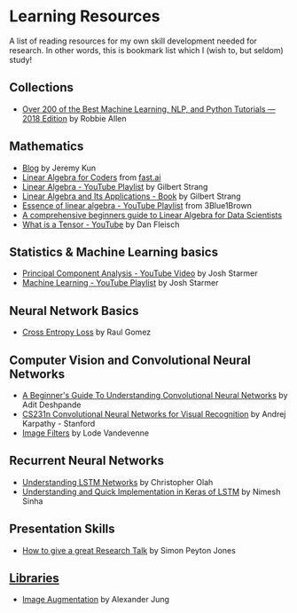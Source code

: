 # Learning Resources
A list of reading resources for my own skill development needed for research. In other words, this is bookmark list which I (wish to, but seldom) study!

## Collections
* [Over 200 of the Best Machine Learning, NLP, and Python Tutorials — 2018 Edition](bit.ly/36skFE7) by Robbie Allen

## Mathematics
* [Blog](https://jeremykun.com)  by Jeremy Kun
* [Linear Algebra for Coders](https://github.com/fastai/numerical-linear-algebra/blob/master/README.md) from [fast.ai](fast.ai)
* [Linear Algebra - YouTube Playlist](https://www.youtube.com/watch?v=ZK3O402wf1c&list=PL49CF3715CB9EF31D) by Gilbert Strang
* [Linear Algebra and Its Applications - Book](https://www.goodreads.com/book/show/179699.Linear_Algebra_and_Its_Applications) by Gilbert Strang
* [Essence of linear algebra - YouTube Playlist](https://www.youtube.com/playlist?list=PLZHQObOWTQDPD3MizzM2xVFitgF8hE_ab) from 3Blue1Brown
* [A comprehensive beginners guide to Linear Algebra for Data Scientists](https://www.analyticsvidhya.com/blog/2017/05/comprehensive-guide-to-linear-algebra/)
* [What is a Tensor - YouTube](https://www.youtube.com/watch?v=f5liqUk0ZTw) by Dan Fleisch

## Statistics & Machine Learning basics
* [Principal Component Analysis - YouTube Video](https://www.youtube.com/watch?v=FgakZw6K1QQ) by Josh Starmer
* [Machine Learning - YouTube Playlist](https://www.youtube.com/playlist?list=PLblh5JKOoLUICTaGLRoHQDuF_7q2GfuJF) by Josh Starmer

## Neural Network Basics
* [Cross Entropy Loss](https://gombru.github.io/2018/05/23/cross_entropy_loss/) by Raul Gomez

## Computer Vision and Convolutional Neural Networks
* [A Beginner's Guide To Understanding Convolutional Neural Networks](https://adeshpande3.github.io/adeshpande3.github.io/A-Beginner's-Guide-To-Understanding-Convolutional-Neural-Networks/) by Adit Deshpande
* [CS231n Convolutional Neural Networks for Visual Recognition](http://cs231n.github.io/convolutional-networks/) by Andrej Karpathy - Stanford
* [Image Filters](https://lodev.org/cgtutor/filtering.html) by Lode Vandevenne

## Recurrent Neural Networks
* [Understanding LSTM Networks](https://colah.github.io/posts/2015-08-Understanding-LSTMs/) by Christopher Olah
* [Understanding and Quick Implementation in Keras of LSTM](https://towardsdatascience.com/understanding-lstm-and-its-quick-implementation-in-keras-for-sentiment-analysis-af410fd85b47) by Nimesh Sinha

## Presentation Skills
* [How to give a great Research Talk](https://www.youtube.com/watch?v=sT_-owjKIbA) by Simon Peyton Jones


## [Libraries](https://github.com/sanjaysaha1311/Lerning-Resources/blob/master/Libraries.md)
* [Image Augmentation](https://github.com/aleju/imgaug/) by Alexander Jung
